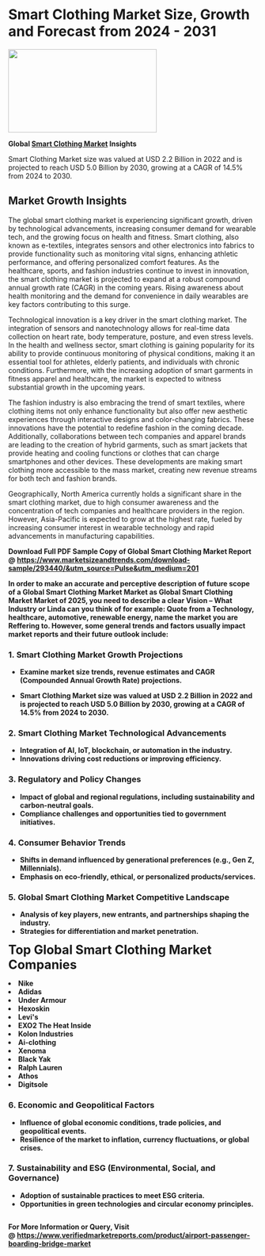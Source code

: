 <H1>Smart Clothing Market Size, Growth and Forecast from 2024 - 2031</H1><img class="aligncenter size-medium wp-image-584254" src="https://thirdeyenews.in/wp-content/uploads/2024/09/Global-Market-Research-300x168.jpeg" alt="" width="300" height="168" /><p><strong>Global&nbsp;<a href="https://www.marketsizeandtrends.com/download-sample/293440/&amp;utm_source=Pulse&amp;utm_medium=201">Smart Clothing Market</a> Insights</strong></p><p>Smart Clothing Market size was valued at USD 2.2 Billion in 2022 and is projected to reach USD 5.0 Billion by 2030, growing at a CAGR of 14.5% from 2024 to 2030.</p><p><h2>Market Growth Insights</h2> <p>The global smart clothing market is experiencing significant growth, driven by technological advancements, increasing consumer demand for wearable tech, and the growing focus on health and fitness. Smart clothing, also known as e-textiles, integrates sensors and other electronics into fabrics to provide functionality such as monitoring vital signs, enhancing athletic performance, and offering personalized comfort features. As the healthcare, sports, and fashion industries continue to invest in innovation, the smart clothing market is projected to expand at a robust compound annual growth rate (CAGR) in the coming years. Rising awareness about health monitoring and the demand for convenience in daily wearables are key factors contributing to this surge.</p> <p><strong></strong></p> <p>Technological innovation is a key driver in the smart clothing market. The integration of sensors and nanotechnology allows for real-time data collection on heart rate, body temperature, posture, and even stress levels. In the health and wellness sector, smart clothing is gaining popularity for its ability to provide continuous monitoring of physical conditions, making it an essential tool for athletes, elderly patients, and individuals with chronic conditions. Furthermore, with the increasing adoption of smart garments in fitness apparel and healthcare, the market is expected to witness substantial growth in the upcoming years.</p> <p>The fashion industry is also embracing the trend of smart textiles, where clothing items not only enhance functionality but also offer new aesthetic experiences through interactive designs and color-changing fabrics. These innovations have the potential to redefine fashion in the coming decade. Additionally, collaborations between tech companies and apparel brands are leading to the creation of hybrid garments, such as smart jackets that provide heating and cooling functions or clothes that can charge smartphones and other devices. These developments are making smart clothing more accessible to the mass market, creating new revenue streams for both tech and fashion brands.</p> <p>Geographically, North America currently holds a significant share in the smart clothing market, due to high consumer awareness and the concentration of tech companies and healthcare providers in the region. However, Asia-Pacific is expected to grow at the highest rate, fueled by increasing consumer interest in wearable technology and rapid advancements in manufacturing capabilities.</p> <p><strong></p><p><span class=""><strong>Download Full PDF Sample Copy of Global Smart Clothing Market Report</strong> @ <a href="https://www.marketsizeandtrends.com/download-sample/293440/&amp;utm_source=Pulse&amp;utm_medium=201" target="_blank">https://www.marketsizeandtrends.com/download-sample/293440/&amp;utm_source=Pulse&amp;utm_medium=201</a></span></p><p>In order to make an accurate and perceptive description of future scope of a Global&nbsp;Smart Clothing Market Market as Global&nbsp;Smart Clothing Market Market of 2025, you need to describe a clear Vision &ndash; What Industry or Linda can you think of for example: Quote from a Technology, healthcare, automotive, renewable energy, name the market you are Reffering to. However, some general trends and factors usually impact market reports and their future outlook include:</p><h3>1.&nbsp;<strong>Smart Clothing Market Growth Projections</strong></h3><ul><li>Examine market size trends, revenue estimates and CAGR (Compounded Annual Growth Rate) projections.</li><li><p>Smart Clothing Market size was valued at USD 2.2 Billion in 2022 and is projected to reach USD 5.0 Billion by 2030, growing at a CAGR of 14.5% from 2024 to 2030.</p></li></ul><h3>2.&nbsp;<strong>Smart Clothing Market Technological Advancements</strong></h3><ul><li>Integration of AI, IoT, blockchain, or automation in the industry.</li><li>Innovations driving cost reductions or improving efficiency.</li></ul><h3>3.&nbsp;<strong>Regulatory and Policy Changes</strong></h3><ul><li>Impact of global and regional regulations, including sustainability and carbon-neutral goals.</li><li>Compliance challenges and opportunities tied to government initiatives.</li></ul><h3>4.&nbsp;<strong>Consumer Behavior Trends</strong></h3><ul><li>Shifts in demand influenced by generational preferences (e.g., Gen Z, Millennials).</li><li>Emphasis on eco-friendly, ethical, or personalized products/services.</li></ul><h3>5.&nbsp;<strong>Global Smart Clothing Market Competitive Landscape</strong></h3><ul><li>Analysis of key players, new entrants, and partnerships shaping the industry.</li><li>Strategies for differentiation and market penetration.</li></ul><p data-pm-slice="1 1 []"><span style="color: inherit; font-family: inherit; font-size: 25px;">Top Global Smart Clothing Market Companies</span></p><div class="" data-test-id=""><p><li>Nike</li><li> Adidas</li><li> Under Armour</li><li> Hexoskin</li><li> Levi's</li><li> EXO2 The Heat Inside</li><li> Kolon Industries</li><li> Ai-clothing</li><li> Xenoma</li><li> Black Yak</li><li> Ralph Lauren</li><li> Athos</li><li> Digitsole</li></p></div><h3>6.&nbsp;<strong>Economic and Geopolitical Factors</strong></h3><ul><li>Influence of global economic conditions, trade policies, and geopolitical events.</li><li>Resilience of the market to inflation, currency fluctuations, or global crises.</li></ul><h3>7.&nbsp;<strong>Sustainability and ESG (Environmental, Social, and Governance)</strong></h3><ul><li>Adoption of sustainable practices to meet ESG criteria.</li><li>Opportunities in green technologies and circular economy principles.</li></ul><h2><strong style="font-size: 14px;">For More Information or Query, Visit @&nbsp;</strong><a style="background-color: #ffffff; font-size: 14px;" href="https://www.marketsizeandtrends.com/report/smart-clothing-market/" target="_blank">https://www.verifiedmarketreports.com/product/airport-passenger-boarding-bridge-market</a></h2>